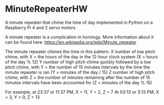# MinuteRepeaterHW
A minute repeater that chime the time of day implemented in Python on a Raspberry Pi 4 and 2 servo motors

A minute repeater is a complication in horology. More information about it can be found here: https://en.wikipedia.org/wiki/Minute_repeater

The minute repeater chimes the time in this pattern:
X number of low pitch chime, with X = the hours of the day in the 12-hour clock system (X = hours of the day % 12)
Y number of high pitch chime quickly followed by a low pitch chime, with Y = the number of 15 minutes intervals by the time the minute repeater is ran (Y = minutes of the day / 15)
Z number of high pitch chime, with Z = the number of minutes remaining after the number of 15 minutes intervals have been accounted for (Z = minutes of the day % 15)

For example, at 23:37 or 11:37 PM, X = 11, Y = 2, Z = 7
At 03:13 or 3:13 PM, X = 3, Y = 0, Z = 13

